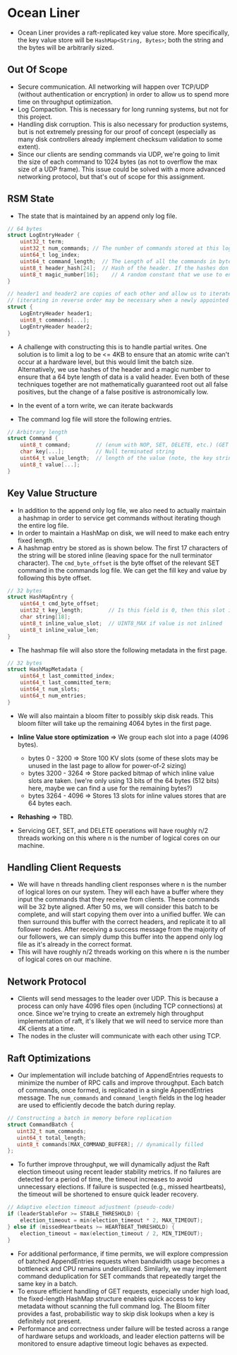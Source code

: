 # Ocean Liner
- Ocean Liner provides a raft-replicated key value store. More specifically, the key value store will be `HashMap<String, Bytes>`; both the string and the bytes will be arbitrarily sized.  

## Out Of Scope
- Secure communication. All networking will happen over TCP/UDP (without authentication or encryption) in order to allow us to spend more time on throughput optimization. 
- Log Compaction. This is necessary for long running systems, but not for this project. 
- Handling disk corruption. This is also necessary for production systems, but is not extremely pressing for our proof of concept (especially as many disk controllers already implement checksum validation to some extent). 
- Since our clients are sending commands via UDP, we're going to limit the size of each command to 1024 bytes (as not to overflow the max size of a UDP frame). This issue could be solved with a more advanced networking protocol, but that's out of scope for this assignment. 

## RSM State
- The state that is maintained by an append only log file. 
```c
// 64 bytes
struct LogEntryHeader {
    uint32_t term;
    uint32_t num_commands; // The number of commands stored at this log index (this allows us to batch appendEntries calls)
    uint64_t log_index;
    uint64_t command_length;  // The Length of all the commands in bytes. 
    uint8_t header_hash[24];  // Hash of the header. If the hashes don't line up, then we assume it was because of a partial write. 
    uint8_t magic_number[16];    // A random constant that we use to ensure that the 64 byte chunk in question is a header.
}

// header1 and header2 are copies of each other and allow us to iterate over our log file in forward or reverse order. 
// (iterating in reverse order may be necessary when a newly appointed leader overwrites uncommitted entries)
struct {
    LogEntryHeader header1;
    uint8_t commands[...];
    LogEntryHeader header2;
}
```
- A challenge with constructing this is to handle partial writes. One solution is to limit a log to be <= 4KB to ensure that an atomic write can't occur at a hardware level, but this would limit the batch size. Alternatively, we use hashes of the header and a magic number to ensure that a 64 byte length of data is a valid header. Even both of these techniques together are not mathematically guaranteed root out all false positives, but the change of a false positive is astronomically low. 
- In the event of a torn write, we can iterate backwards 


- The command log file will store the following entries. 
```c
// Arbitrary length
struct Command {
    uint8_t command;        // (enum with NOP, SET, DELETE, etc.) (GET not included as it doesn't change state)
    char key[...];          // Null terminated string
    uint64_t value_length;  // length of the value (note, the key string needs to be padded so that this field can be 8 byte aligned).
    uint8_t value[...];
}
```

## Key Value Structure
- In addition to the append only log file, we also need to actually maintain a hashmap in order to service get commands without iterating though the entire log file.
- In order to maintain a HashMap on disk, we will need to make each entry fixed length. 
- A hashmap entry be stored as is shown below. The first 17 characters of the string will be stored inline (leaving space for the null terminator character). The `cmd_byte_offset` is the byte offset of the relevant SET command in the commands log file. We can get the fill key and value by following this byte offset.
```c
// 32 bytes
struct HashMapEntry {
    uint64_t cmd_byte_offset;
    uint32_t key_length;        // Is this field is 0, then this slot is empty
    char string[18];
    uint8_t inline_value_slot;  // UINT8_MAX if value is not inlined
    uint8_t inline_value_len;
}
```

- The hashmap file will also store the following metadata in the first page. 
```c
// 32 bytes
struct HashMapMetadata {
    uint64_t last_committed_index;
    uint64_t last_committed_term;
    uint64_t num_slots;
    uint64_t num_entries;
}
```
- We will also maintain a bloom filter to possibly skip disk reads. This bloom filter will take up the remaining 4064 bytes in the first page. 

- **Inline Value store optimization** => We group each slot into a page (4096 bytes).
    - bytes 0 - 3200 => Store 100 KV slots (some of these slots may be unused in the last page to allow for power-of-2 sizing)
    - bytes 3200 - 3264 => Store packed bitmap of which inline value slots are taken. (we're only using 13 bits of the 64 bytes (512 bits) here, maybe we can find a use for the remaining bytes?)
    - bytes 3264 - 4096 => Stores 13 slots for inline values stores that are 64 bytes each. 

- **Rehashing** => TBD. 
- Servicing GET, SET, and DELETE operations will have roughly n/2 threads working on this where n is the number of logical cores on our machine. 


## Handling Client Requests
- We will have n threads handling client responses where n is the number of logical lores on our system. They will each have a buffer where they input the commands that they receive from clients. These commands will be 32 byte aligned. After 50 ms, we will consider this batch to be complete, and will start copying them over into a unified buffer. We can then surround this buffer with the correct headers, and replicate it to all follower nodes. After receiving a success message from the majority of our followers, we can simply dump this buffer into the append only log file as it's already in the correct format. 
- This will have roughly n/2 threads working on this where n is the number of logical cores on our machine.  

## Network Protocol
- Clients will send messages to the leader over UDP. This is because a process can only have 4096 files open (including TCP connections) at once. Since we're trying to create an extremely high throughput implementation of raft, it's likely that we will need to service more than 4K clients at a time. 
- The nodes in the cluster will communicate with each other using TCP. 

## Raft Optimizations
- Our implementation will include batching of AppendEntries requests to minimize the number of RPC calls and improve throughput.  Each batch of commands, once formed, is replicated in a single AppendEntries message. The `num_commands` and `command_length` fields in the log header are used to efficiently decode the batch during replay.

 ```c
 // Constructing a batch in memory before replication
struct CommandBatch {
    uint32_t num_commands;
    uint64_t total_length;
    uint8_t commands[MAX_COMMAND_BUFFER]; // dynamically filled
};
 ```
- To further improve throughput, we will dynamically adjust the Raft election timeout using recent leader stability metrics. If no failures are detected for a period of time, the timeout increases to avoid unnecessary elections. If failure is suspected (e.g., missed heartbeats), the timeout will be shortened to ensure quick leader recovery.

```c
// Adaptive election timeout adjustment (pseudo-code)
if (leaderStableFor >= STABLE_THRESHOLD) {
    election_timeout = min(election_timeout * 2, MAX_TIMEOUT);
} else if (missedHeartbeats >= HEARTBEAT_THRESHOLD) {
    election_timeout = max(election_timeout / 2, MIN_TIMEOUT);
}
```
- For additional performance, if time permits, we will explore compression of batched AppendEntries requests when bandwidth usage becomes a bottleneck and CPU remains underutilized. Similarly, we may implement command deduplication for SET commands that repeatedly target the same key in a batch.
- To ensure efficient handling of GET requests, especially under high load, the fixed-length HashMap structure enables quick access to key metadata without scanning the full command log. The Bloom filter provides a fast, probabilistic way to skip disk lookups when a key is definitely not present.
- Performance and correctness under failure will be tested across a range of hardware setups and workloads, and leader election patterns will be monitored to ensure adaptive timeout logic behaves as expected.

